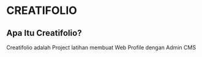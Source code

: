 # CREATIFOLIO

## Apa Itu Creatifolio?
Creatifolio adalah Project latihan membuat Web Profile dengan Admin CMS
